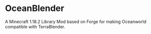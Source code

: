 # OceanBlender
A Minecraft 1.18.2 Library Mod based on Forge for making Oceanworld compatible with TerraBlender.
